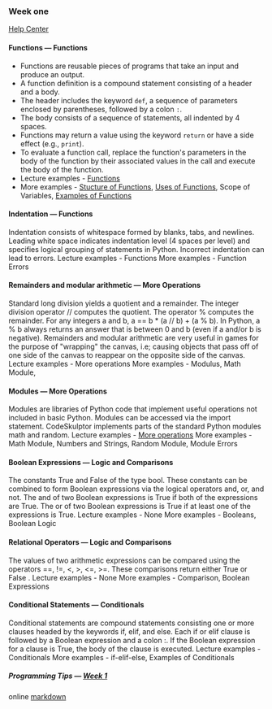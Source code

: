 ### Week one 

[Help Center](https://class.coursera.org/interactivepython1-002/wiki/view?page=week1)

#### Functions — Functions
* Functions are reusable pieces of programs that take an input and produce an output.
* A function definition is a compound statement consisting of a header and a body.
* The header includes the keyword `def`, a sequence of parameters enclosed by parentheses, followed by a colon `:`.
* The body consists of a sequence of statements, all indented by 4 spaces.
* Functions may return a value using the keyword `return` or have a side effect (e.g., `print`).
* To evaluate a function call, replace the function's parameters in the body of the function by their associated values in the call and execute the body of the function.
* Lecture examples - [Functions](http://www.codeskulptor.org/#examples-functions.py)
* More examples - [Stucture of Functions](http://www.codeskulptor.org/#examples-more-1b_functions-structure.py), 
[Uses of Functions](), 
Scope of Variables, [Examples of Functions]()

#### Indentation — Functions
Indentation consists of whitespace formed by blanks, tabs, and newlines.
Leading white space indicates indentation level (4 spaces per level) and specifies logical grouping of statements in Python.
Incorrect indentation can lead to errors.
Lecture examples - Functions
More examples - Function Errors

#### Remainders and modular arithmetic — More Operations
Standard long division yields a quotient and a remainder. The integer division operator // computes the quotient. The operator % computes the remainder.
For any integers a and b, a == b * (a // b) + (a % b).
In Python, a % b always returns an answer that is between 0 and b (even if a and/or b is negative).
Remainders and modular arithmetic are very useful in games for the purpose of "wrapping" the canvas, i.e; causing objects that pass off of one side of the canvas to reappear on the opposite side of the canvas.
Lecture examples - More operations
More examples - Modulus, Math Module,

#### Modules — More Operations
Modules are libraries of Python code that implement useful operations not included in basic Python.
Modules can be accessed via the import statement.
CodeSkulptor implements parts of the standard Python modules math and random.
Lecture examples - [More operations](http://www.codeskulptor.org/#examples-more_operations.py)
More examples - Math Module, Numbers and Strings, Random Module, Module Errors

#### Boolean Expressions — Logic and Comparisons
The constants True and False of the type bool.
These constants can be combined to form Boolean expressions via the logical operators and, or, and not.
The and of two Boolean expressions is True if both of the expressions are True.
The or of two Boolean expressions is True if at least one of the expressions is True.
Lecture examples - None
More examples - Booleans, Boolean Logic

#### Relational Operators — Logic and Comparisons
The values of two arithmetic expressions can be compared using the operators ==, !=, <, >, <=, >=.
These comparisons return either True or False .
Lecture examples - None
More examples - Comparison, Boolean Expressions

#### Conditional Statements — Conditionals
Conditional statements are compound statements consisting one or more clauses headed by the keywords if, elif, and else.
Each if or elif clause is followed by a Boolean expression and a colon :.
If the Boolean expression for a clause is True, the body of the clause is executed.
Lecture examples - Conditionals
More examples - if-elif-else, Examples of Conditionals

##### Programming Tips — [Week 1](http://www.codeskulptor.org/#examples-tips1.py)

online [markdown](http://tool.oschina.net/markdown)
